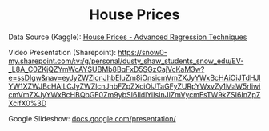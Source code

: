 <center><h1>House Prices</h1></center>
<p>Data Source (Kaggle): <a href="https://www.kaggle.com/competitions/house-prices-advanced-regression-techniques/overview" target="_blank" rel="noopener">House Prices - Advanced Regression Techniques</a></p>

<p>Video Presentation (Sharepoint): <a href="https://snow0-my.sharepoint.com/:v:/g/personal/dusty_shaw_students_snow_edu/EV-_L8A_C0ZKjQZYmWcAYSUBMb8BqFxD5SGzCajVcKaM3w?e=ssDIgw&nav=eyJyZWZlcnJhbEluZm8iOnsicmVmZXJyYWxBcHAiOiJTdHJlYW1XZWJBcHAiLCJyZWZlcnJhbFZpZXciOiJTaGFyZURpYWxvZy1MaW5rIiwicmVmZXJyYWxBcHBQbGF0Zm9ybSI6IldlYiIsInJlZmVycmFsTW9kZSI6InZpZXcifX0%3D">https://snow0-my.sharepoint.com/:v:/g/personal/dusty_shaw_students_snow_edu/EV-_L8A_C0ZKjQZYmWcAYSUBMb8BqFxD5SGzCajVcKaM3w?e=ssDIgw&nav=eyJyZWZlcnJhbEluZm8iOnsicmVmZXJyYWxBcHAiOiJTdHJlYW1XZWJBcHAiLCJyZWZlcnJhbFZpZXciOiJTaGFyZURpYWxvZy1MaW5rIiwicmVmZXJyYWxBcHBQbGF0Zm9ybSI6IldlYiIsInJlZmVycmFsTW9kZSI6InZpZXcifX0%3D</a></p>
<p>Google Slideshow: <a href="https://docs.google.com/presentation/d/1X_xw4XU6-8bRPz4za0ONTxapr6hxuilxyM7X1n2IjdY/edit?usp=sharing">docs.google.com/presentation/</a></p>
